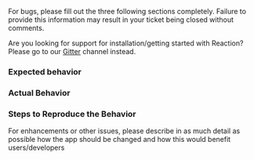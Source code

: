 For bugs, please fill out the three following sections completely. Failure to provide
this information may result in your ticket being closed without comments.

Are you looking for support for installation/getting started with Reaction? Please go
to our [Gitter](https://gitter.im/reactioncommerce/reaction) channel instead.

### Expected behavior

### Actual Behavior

### Steps to Reproduce the Behavior

For enhancements or other issues, please describe in as much detail as
possible how the app should be changed and how this would benefit
users/developers
